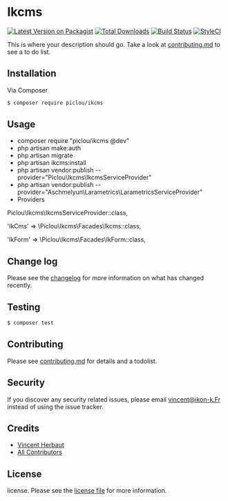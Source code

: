 # Ikcms

[![Latest Version on Packagist][ico-version]][link-packagist]
[![Total Downloads][ico-downloads]][link-downloads]
[![Build Status][ico-travis]][link-travis]
[![StyleCI][ico-styleci]][link-styleci]

This is where your description should go. Take a look at [contributing.md](contributing.md) to see a to do list.

## Installation

Via Composer

``` bash
$ composer require piclou/ikcms
```

## Usage

- composer require "piclou/ikcms @dev"
- php artisan make:auth
- php artisan migrate
- php artisan ikcms:install
- php artisan vendor:publish --provider="Piclou\Ikcms\IkcmsServiceProvider"
- php artisan vendor:publish --provider="Aschmelyun\Larametrics\LarametricsServiceProvider"
- Providers

Piclou\Ikcms\IkcmsServiceProvider::class,

'IkCms' => \Piclou\Ikcms\Facades\Ikcms::class,

'IkForm' => \Piclou\Ikcms\Facades\IkForm::class,

## Change log

Please see the [changelog](changelog.md) for more information on what has changed recently.

## Testing

``` bash
$ composer test
```

## Contributing

Please see [contributing.md](contributing.md) for details and a todolist.

## Security

If you discover any security related issues, please email vincent@ikon-k.Fr instead of using the issue tracker.

## Credits

- [Vincent Herbaut][link-author]
- [All Contributors][link-contributors]

## License

license. Please see the [license file](license.md) for more information.

[ico-version]: https://img.shields.io/packagist/v/piclou/ikcms.svg?style=flat-square
[ico-downloads]: https://img.shields.io/packagist/dt/piclou/ikcms.svg?style=flat-square
[ico-travis]: https://img.shields.io/travis/piclou/ikcms/master.svg?style=flat-square
[ico-styleci]: https://styleci.io/repos/12345678/shield

[link-packagist]: https://packagist.org/packages/piclou/ikcms
[link-downloads]: https://packagist.org/packages/piclou/ikcms
[link-travis]: https://travis-ci.org/piclou/ikcms
[link-styleci]: https://styleci.io/repos/12345678
[link-author]: https://github.com/piclou
[link-contributors]: ../../contributors]
